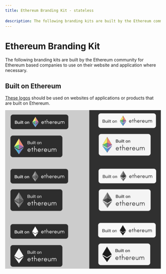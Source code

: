 ```yaml
---
title: Ethereum Branding Kit - stateless

description: The following branding kits are built by the Ethereum community for Ethereum based companies to use on their website and application where necessary.
---
```


# Ethereum Branding Kit

The following branding kits are built by the Ethereum community for Ethereum based companies to use on their website and application where necessary.

## Built on Ethereum

[These logos](https://github.com/stateless-io/stateless/tree/master/docs/assets/files/builtoneth_branding) should be used on websites of applications or products that are built on Ethereum.

![](/assets/images/built_on_ethereum.png)